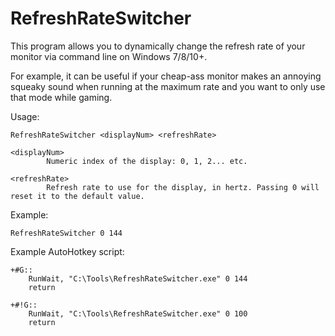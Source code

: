 RefreshRateSwitcher
===================

This program allows you to dynamically change the refresh rate of your monitor via command line on Windows 7/8/10+.

For example, it can be useful if your cheap-ass monitor makes an annoying squeaky sound when running at the maximum
rate and you want to only use that mode while gaming.

Usage:

```
RefreshRateSwitcher <displayNum> <refreshRate>

<displayNum>
        Numeric index of the display: 0, 1, 2... etc.

<refreshRate>
        Refresh rate to use for the display, in hertz. Passing 0 will reset it to the default value.
```

Example:

```
RefreshRateSwitcher 0 144
```

Example AutoHotkey script:

```autohotkey
+#G::
	RunWait, "C:\Tools\RefreshRateSwitcher.exe" 0 144
	return

+#!G::
	RunWait, "C:\Tools\RefreshRateSwitcher.exe" 0 100
	return
```
